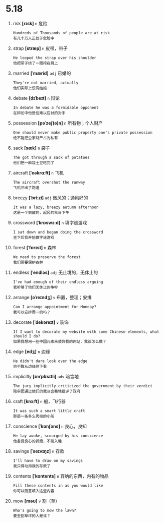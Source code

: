 # 5.18

1. risk **[rɪsk]** `n` 危险

   ```
   Hundreds of Thousands of people are at risk
   有几十万人正处于危险中
   ```

2. strap **[stræp]** `n` 皮带，带子

   ```
   He looped the strap over his shoulder
   他把带子绕了一圈挎在肩上
   ```

3. married **[ˈmærid]** `adj` 已婚的

   ```
   They're not married, actually
   他们实际上没有结婚
   ```

4. debate **[dɪˈbeɪt]** `n` 辩论

   ```
   In debate he was a formidable opponent
   在辩论中他是位难以应付的对手
   ```

5. possession **[pəˈzeʃ(ə)n]** `n` 所有物；个人财产

   ```
   One should never make public property one's private possession
   绝不能把公家财产占为私有
   ```

6. sack **[sæk]** `n` 袋子

   ```
   The got through a sack of potatoes
   他们把一麻袋土豆吃完了
   ```

7. aircraft **[ˈeəkrɑːft]** `n` 飞机

   ```
   The aircraft overshot the runway
   飞机冲出了跑道
   ```

8. breezy **[ˈbriːzi]** `adj` 微风的；通风好的

   ```
   It was a lazy, breezy autumn afternoon
   这是一个懒散的，起风的秋日下午
   ```

9. crossword **[ˈkrɒswɜːd]** `n` 填字谜游戏

   ```
   I sat down and began doing the crossword
   坐下后我开始做字谜游戏
   ```

10. forest **[ˈfɒrɪst]** `n` 森林

    ```
    We need to preserve the forest
    我们需要保护森林
    ```

11. endless **[ˈendləs]** `adj` 无止境的，无休止的

    ```
    I've had enough of their endless arguing
    我听够了他们无休止的争吵
    ```

12. arrange **[əˈreɪndʒ]** `v` 布置，整理；安排

    ```
    Can I arrange appointment for Monday?
    我可以安排周一约吗？
    ```

13. decorate **[ˈdekəreɪt]** `v` 装饰

    ```
    If I want to decorate my website with some Chinese elements, what should I do?
    如果我想用一些中国元素来装饰我的网站，我该怎么做？
    ```

14. edge **[edʒ]** `n` 边缘

    ```
    He didn't dare look over the edge
    他不敢从边缘往下看
    ```

15. implicitly **[ɪmˈplɪsɪtli]** `adv` 暗含地

    ```
    The jury implicitly criticized the government by their verdict
    陪审团通过他们的裁决含蓄地批评了政府
    ```

16. craft **[krɑːft]** `n` 船，飞行器

    ```
    It was such a smart little craft
    那是一条多么秀丽的小船
    ```

17. conscience **[ˈkɒnʃəns]** `n` 良心，良知

    ```
    He lay awake, scourged by his conscience
    他备受良心的折磨，不能入睡
    ```

18. savings **[ˈseɪvɪŋz]** `n` 存款

    ```
    I'll have to draw on my savings
    我只得动用我的存款了
    ```

19. contents **[ˈkɒntents]** `n` 容纳的东西，内有的物品

    ```
    Fill these contents in as you would like
    你可以随意填入这些内容
    ```

20. mow **[məʊ]** `v` 割（草）
    ```
    Who's going to mow the lawn?
    要去割草坪的人是谁？
    ```
